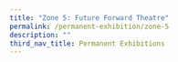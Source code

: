 ```yaml
---
title: "Zone 5: Future Forward Theatre"
permalink: /permanent-exhibition/zone-5
description: ""
third_nav_title: Permanent Exhibitions
---
```



